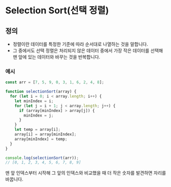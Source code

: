 # Selection Sort(선택 정렬)

## 정의

- 정렬이란 데이터를 특정한 기준에 따라 순서대로 나열하는 것을 말합니다.
- 그 중에서도 선택 정렬은 처리되지 않은 데이터 중에서 가장 작은 데이터를 선택해 맨 앞에 있는 데이터와 바꾸는 것을 반복합니다.

### 예시

```js
const arr = [7, 5, 9, 0, 3, 1, 6, 2, 4, 8];

function selectionSort(array) {
  for (let i = 0; i < array.length; i++) {
    let minIndex = i;
    for (let j = i + 1; j < array.length; j++) {
      if (array[minIndex] > array[j]) {
        minIndex = j;
      }
    }
    let temp = array[i];
    array[i] = array[minIndex];
    array[minIndex] = temp;
  }
}

console.log(selectionSort(arr));
// [0, 1, 2, 3, 4, 5, 6, 7, 8, 9]
```

맨 앞 인덱스부터 시작해 그 앞의 인덱스와 비교했을 때 더 작은 숫자를 발견하면 자리를 바꿉니다.
